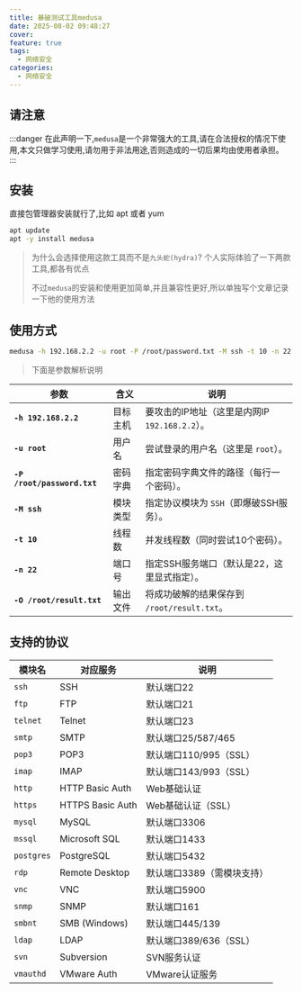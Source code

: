 ```yaml
---
title: 暴破测试工具medusa
date: 2025-08-02 09:48:27
cover: 
feature: true
tags:
  - 网络安全
categories:
  - 网络安全
---
```



## 请注意

:::danger
在此声明一下,`medusa`是一个非常强大的工具,请在合法授权的情况下使用,本文只做学习使用,请勿用于非法用途,否则造成的一切后果均由使用者承担。
:::


## 安装

直接包管理器安装就行了,比如 apt 或者 yum

```bash
apt update
apt -y install medusa
```


> 为什么会选择使用这款工具而不是`九头蛇(hydra)`? 个人实际体验了一下两款工具,都各有优点
> 
> 不过`medusa`的安装和使用更加简单,并且兼容性更好,所以单独写个文章记录一下他的使用方法


## 使用方式

```bash
medusa -h 192.168.2.2 -u root -P /root/password.txt -M ssh -t 10 -n 22 -O /root/result.txt
```

> 下面是参数解析说明

| 参数                        | 含义     | 说明                                           |
| --------------------------- | -------- | ---------------------------------------------- |
| **`-h 192.168.2.2`**        | 目标主机 | 要攻击的IP地址（这里是内网IP `192.168.2.2`）。 |
| **`-u root`**               | 用户名   | 尝试登录的用户名（这里是 `root`）。            |
| **`-P /root/password.txt`** | 密码字典 | 指定密码字典文件的路径（每行一个密码）。       |
| **`-M ssh`**                | 模块类型 | 指定协议模块为 `SSH`（即爆破SSH服务）。        |
| **`-t 10`**                 | 线程数   | 并发线程数（同时尝试10个密码）。               |
| **`-n 22`**                 | 端口号   | 指定SSH服务端口（默认是22，这里显式指定）。    |
| **`-O /root/result.txt`**   | 输出文件 | 将成功破解的结果保存到 `/root/result.txt`。    |



## 支持的协议

| 模块名     | 对应服务         | 说明                       |
| ---------- | ---------------- | -------------------------- |
| `ssh`      | SSH              | 默认端口22                 |
| `ftp`      | FTP              | 默认端口21                 |
| `telnet`   | Telnet           | 默认端口23                 |
| `smtp`     | SMTP             | 默认端口25/587/465         |
| `pop3`     | POP3             | 默认端口110/995（SSL）     |
| `imap`     | IMAP             | 默认端口143/993（SSL）     |
| `http`     | HTTP Basic Auth  | Web基础认证                |
| `https`    | HTTPS Basic Auth | Web基础认证（SSL）         |
| `mysql`    | MySQL            | 默认端口3306               |
| `mssql`    | Microsoft SQL    | 默认端口1433               |
| `postgres` | PostgreSQL       | 默认端口5432               |
| `rdp`      | Remote Desktop   | 默认端口3389（需模块支持） |
| `vnc`      | VNC              | 默认端口5900               |
| `snmp`     | SNMP             | 默认端口161                |
| `smbnt`    | SMB (Windows)    | 默认端口445/139            |
| `ldap`     | LDAP             | 默认端口389/636（SSL）     |
| `svn`      | Subversion       | SVN服务认证                |
| `vmauthd`  | VMware Auth      | VMware认证服务             |

